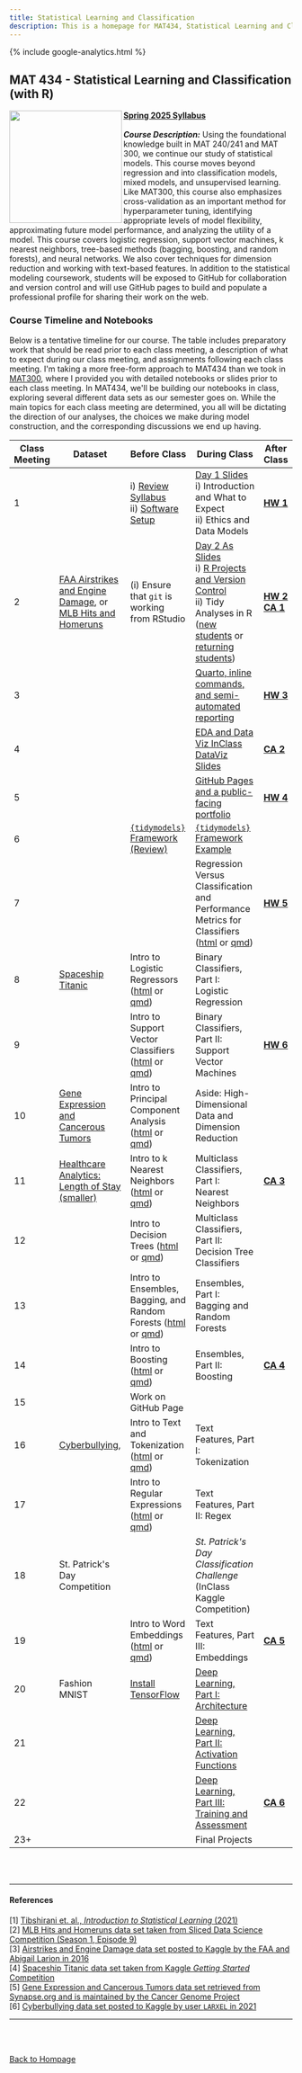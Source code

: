 ```yaml
---
title: Statistical Learning and Classification
description: This is a homepage for MAT434, Statistical Learning and Classification, with Dr. Gilbert at Southern New Hampshire University. This course introduces students to the construction, assessment, and interpretation of models in the classification setting. Depending on student interest, applications in computer vision, natural language processing, and/or deep learning are also explored.
---
```


{% include google-analytics.html %}

## MAT 434 - Statistical Learning and Classification (with R)

<img src="/SiteFiles/ISLR.png" align="left" width=200>[**Spring 2025 Syllabus**](https://drive.google.com/file/d/12SoH8F2d57ZAj-qsUKUwk_1knl2_4Axu/view?usp=sharing)<br/>
<br/>
***Course Description:*** Using the foundational knowledge built in MAT 240/241 and MAT 300, we continue our study of statistical models. This course moves beyond regression and into classification models, mixed models, and unsupervised learning. Like MAT300, this course also emphasizes cross-validation as an important method for  hyperparameter tuning, identifying appropriate levels of model flexibility, approximating future model performance, and analyzing the utility of a model. This course covers logistic regression, support vector machines, k nearest neighbors, tree-based methods (bagging, boosting, and random forests), and neural networks. We also cover techniques for dimension reduction and working with text-based features. In addition to the statistical modeling coursework, students will be exposed to GitHub for collaboration and version control and will use GitHub pages to build and populate a professional profile for sharing their work on the web.<br/>

### Course Timeline and Notebooks

Below is a tentative timeline for our course. The table includes preparatory work that should be read prior to each class meeting, a description of what to expect during our class meeting, and assignments following each class meeting. I'm taking a more free-form approach to MAT434 than we took in [MAT300](https://agmath.github.io/RegressionCourse.html), where I provided you with detailed notebooks or slides prior to each class meeting. In MAT434, we'll be building our notebooks in class, exploring several different data sets as our semester goes on. While the main topics for each class meeting are determined, you all will be dictating the direction of our analyses, the choices we make during model construction, and the corresponding discussions we end up having.

| Class Meeting | Dataset | Before Class | During Class | After Class |
|---------------|--------------|--------------|--------------|-------------|
| 1 |  | i) [Review Syllabus](https://drive.google.com/file/d/12SoH8F2d57ZAj-qsUKUwk_1knl2_4Axu/view?usp=sharing) <br/> ii) [Software Setup](https://agmath.github.io/ClassificationCourse/SoftwareSetup.html) |  [Day 1 Slides](https://agmath.github.io/ClassificationCourse/1d_Outline_slides.html) <br/> i) Introduction and What to Expect <br/> ii) Ethics and Data Models | [**HW 1**](https://agmath.github.io/ClassificationCourse/HW1.html) |
| 2 | [FAA Airstrikes and Engine Damage](https://www.kaggle.com/competitions/sliced-s01e02-xunyc5/data), or <br/> [MLB Hits and Homeruns](https://www.kaggle.com/competitions/sliced-s01e09-playoffs-1/data?select=train.csv) | (i) Ensure that `git` is working from RStudio | [Day 2 As Slides](https://agmath.github.io/ClassificationCourse/2d_CrashCourse_Everything.html) <br/> i) [R Projects and Version Control](https://agmath.github.io/ClassificationCourse/x_RprojectsVersionControl.html) <br/> ii) Tidy Analyses in R ([new students](https://agmath.github.io/ClassificationCourse/Day2_TidyAnalyses_newStudents.html) or [returning students](https://agmath.github.io/ClassificationCourse/Day2_TidyAnalyses_returningStudents.html)) | [**HW 2**](https://agmath.github.io/ClassificationCourse/HW2.html) <br/> [**CA 1**](https://agmath.github.io/ClassificationCourse/CA1.html) |
| 3 |  |  | [Quarto, inline commands, and semi-automated reporting](https://agmath.github.io/ClassificationCourse/Day3_Quarto_InlineR.html) | [**HW 3**](https://agmath.github.io/ClassificationCourse/HW3.html) |
| 4 |  |  |  [EDA and Data Viz InClass](https://agmath.github.io/ClassificationCourse/Day4_EDA_and_Viz_Primer.html) <br/> [DataViz Slides](https://agmath.github.io/ClassificationCourse/DataViz_slides.html) | [**CA 2**](https://agmath.github.io/ClassificationCourse/CA2.html) | 
| 5 |  |  | [GitHub Pages and a public-facing portfolio](https://agmath.github.io/ClassificationCourse/Day5_GitHubPages_v2.html) | [**HW 4**](https://agmath.github.io/ClassificationCourse/HW4.html)
| 6 |  | [`{tidymodels}` Framework (Review)](https://agmath.github.io/ClassificationCourse/x_ModelingFrameworkAndTidymodelsReview.html) | [`{tidymodels}` Framework Example](https://agmath.github.io/ClassificationCourse/x_TidymodelsExample.html) |  |
| 7 |  |  | Regression Versus Classification and Performance Metrics for Classifiers ([html](https://agmath.github.io/ClassificationCourse/Day7_RegressionVersusClassification.html) or [qmd](https://github.com/agmath/ClassificationCourse/blob/main/Day7_RegressionVersusClassification.qmd)) | [**HW 5**](https://agmath.github.io/ClassificationCourse/HW5.html) |
| 8 | [Spaceship Titanic](https://raw.githubusercontent.com/agmath/agmath.github.io/master/data/classification/spaceship_titanic.csv) | Intro to Logistic Regressors ([html](https://agmath.github.io/ClassificationCourse/Day8b_LogisticRegression_Intro.html) or [qmd](https://agmath.github.io/ClassificationCourse/Day8b_LogisticRegression_Intro.qmd)) | Binary Classifiers, Part I: Logistic Regression |  |
| 9 |  | Intro to Support Vector Classifiers ([html](https://agmath.github.io/ClassificationCourse/Day9b_SupportVectorMachines_Intro.html) or [qmd](https://agmath.github.io/ClassificationCourse/Day9b_SupportVectorMachines_Intro.qmd)) | Binary Classifiers, Part II: Support Vector Machines | [**HW 6**](https://agmath.github.io/ClassificationCourse/HW6.html) |
| 10 | [Gene Expression and Cancerous Tumors](https://raw.githubusercontent.com/agmath/agmath.github.io/master/data/classification/cancer_gene_expression_data.csv) | Intro to Principal Component Analysis ([html](https://agmath.github.io/ClassificationCourse/Day10b_PrincipalComponentAnalysis_Intro.html) or [qmd](https://agmath.github.io/ClassificationCourse/Day10b_PrincipalComponentAnalysis_Intro.qmd)) | Aside: High-Dimensional Data and Dimension Reduction |  |
| 11 | [Healthcare Analytics: Length of Stay](https://raw.githubusercontent.com/agmath/agmath.github.io/master/data/classification/hospital_stays.csv) <br/> [(smaller)](https://raw.githubusercontent.com/agmath/agmath.github.io/refs/heads/master/data/classification/hospital_stays_small.csv) | Intro to k Nearest Neighbors ([html](https://agmath.github.io/ClassificationCourse/Day11b_KNN_Intro.html) or [qmd](https://agmath.github.io/ClassificationCourse/Day11b_KNN_Intro.qmd)) | Multiclass Classifiers, Part I: Nearest Neighbors | [**CA 3**](https://agmath.github.io/ClassificationCourse/CA3.html) |
| 12 |  | Intro to Decision Trees ([html](https://agmath.github.io/ClassificationCourse/Day12b_DecisionTreeClassifiers_Intro.html) or [qmd](https://agmath.github.io/ClassificationCourse/Day12b_DecisionTreeClassifiers_Intro.qmd)) | Multiclass Classifiers, Part II: Decision Tree Classifiers |  |
| 13 |  | Intro to Ensembles, Bagging, and Random Forests ([html](https://agmath.github.io/ClassificationCourse/Day13b_EnsemblesBaggingAndRandomForests_Intro.html) or [qmd](https://agmath.github.io/ClassificationCourse/Day13b_EnsemblesBaggingAndRandomForests_Intro.qmd)) | Ensembles, Part I: Bagging and Random Forests |  |
| 14 |  | Intro to Boosting ([html](https://agmath.github.io/ClassificationCourse/Day14b_Boosting_Intro.html) or [qmd](https://agmath.github.io/ClassificationCourse/Day14b_Boosting_Intro.qmd)) | Ensembles, Part II: Boosting | [**CA 4**](https://agmath.github.io/ClassificationCourse/CA4.html) |
| 15 |  | Work on GitHub Page |  |  |
| 16 | [Cyberbullying](https://raw.githubusercontent.com/agmath/agmath.github.io/refs/heads/master/data/classification/cyberbullying_tweets.csv),  | Intro to Text and Tokenization ([html](https://agmath.github.io/ClassificationCourse/Day16b_TextAndTokenization_Intro.html) or [qmd](https://agmath.github.io/ClassificationCourse/Day16b_TextAndTokenization_Intro.qmd)) | Text Features, Part I: Tokenization |  |
| 17 |  | Intro to Regular Expressions ([html](https://agmath.github.io/ClassificationCourse/Day17b_RegularExpressions_Intro.html) or [qmd](https://agmath.github.io/ClassificationCourse/Day17b_RegularExpressions_Intro.qmd)) | Text Features, Part II: Regex |  |
| 18 | St. Patrick's Day Competition |  | *St. Patrick's Day Classification Challenge* <br/> (InClass Kaggle Competition) |  |
| 19 |  | Intro to Word Embeddings ([html](https://agmath.github.io/ClassificationCourse/Day18b_Embeddings_Intro.html) or [qmd](https://agmath.github.io/ClassificationCourse/Day18b_Embeddings_Intro.qmd)) | Text Features, Part III: Embeddings | [**CA 5**](https://agmath.github.io/ClassificationCourse/CA5.html) |
| 20 | Fashion MNIST | [Install TensorFlow](https://agmath.github.io/ClassificationCourse/Day20b_InstallingTensorFlow.html) | [Deep Learning, Part I: Architecture](https://agmath.github.io/ClassificationCourse/Day20d_DeepLearningArchitectures.html) |  |
| 21 |  |  | [Deep Learning, Part II: Activation Functions](https://agmath.github.io/ClassificationCourse/Day21d_DeepLearningActivationFunctions.html) |  |
| 22 |  |  | [Deep Learning, Part III: Training and Assessment](https://agmath.github.io/ClassificationCourse/Day22d_DeepLearningImplementation.html) | [**CA 6**](https://agmath.github.io/ClassificationCourse/CA6.html) |
| 23+ |  |  | Final Projects |  |

<br/>
<br/>

***

#### References

[1] [Tibshirani et. al., *Introduction to Statistical Learning* (2021)](https://www.statlearning.com/)  
[2] [MLB Hits and Homeruns data set taken from Sliced Data Science Competition (Season 1, Episode 9)](https://www.kaggle.com/competitions/sliced-s01e09-playoffs-1/data)  
[3] [Airstrikes and Engine Damage data set posted to Kaggle by the FAA and Abigail Larion in 2016](https://www.kaggle.com/datasets/faa/wildlife-strikes)  
[4] [Spaceship Titanic data set taken from Kaggle *Getting Started* Competition](https://www.kaggle.com/competitions/spaceship-titanic/data)  
[5] [Gene Expression and Cancerous Tumors data set retrieved from Synapse.org and is maintained by the Cancer Genome Project](https://www.synapse.org/#!Synapse:syn4301332)  
[6] [Cyberbullying data set posted to Kaggle by user `LARXEL` in 2021](https://www.kaggle.com/datasets/andrewmvd/cyberbullying-classification)

***

<br/>
<br/>

[Back to Hompage](https://agmath.github.io/)
